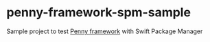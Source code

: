 # penny-framework-spm-sample
Sample project to test [Penny framework](https://github.com/clarknt/penny-framework) with Swift Package Manager
